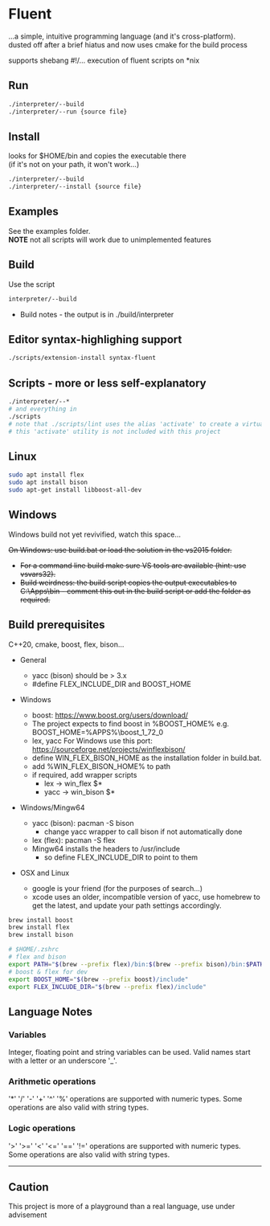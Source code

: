 # Fluent

...a simple, intuitive programming language (and it's cross-platform).  
dusted off after a brief hiatus and now uses cmake for the build process

supports shebang #!/... execution of fluent scripts on *nix

## Run

```sh
./interpreter/--build
./interpreter/--run {source file}
```

## Install

looks for $HOME/bin and copies the executable there  
(if it's not on your path, it won't work...)

```sh
./interpreter/--build
./interpreter/--install {source file}
```

## Examples

See the examples folder.  
**NOTE** not all scripts will work due to unimplemented features

## Build

Use the script

```sh
interpreter/--build
```

- Build notes - the output is in ./build/interpreter

## Editor syntax-highlighing support

```sh
./scripts/extension-install syntax-fluent
```

## Scripts - more or less self-explanatory

```sh
./interpreter/--*
# and everything in
./scripts
# note that ./scripts/lint uses the alias 'activate' to create a virtual environment
# this 'activate' utility is not included with this project  
```

## Linux

```sh
sudo apt install flex
sudo apt install bison
sudo apt-get install libboost-all-dev
```

## Windows

Windows build not yet revivified, watch this space...

~~On Windows: use build.bat or load the solution in the vs2015 folder.~~

- ~~For a command line build make sure VS tools are available (hint: use vsvars32).~~
- ~~Build weirdness: the build script copies the output executables to C:\Apps\bin - comment this out in the build script or add the folder as required.~~

## Build prerequisites

C++20, cmake, boost, flex, bison...

- General
  - yacc (bison) should be > 3.x
  - #define FLEX_INCLUDE_DIR and BOOST_HOME
- Windows
  - boost: <https://www.boost.org/users/download/>
  - The project expects to find boost in %BOOST_HOME% e.g. BOOST_HOME=%APPS%\boost_1_72_0
  - lex, yacc For Windows use this port: <https://sourceforge.net/projects/winflexbison/>
  - define WIN_FLEX_BISON_HOME as the installation folder in build.bat.
  - add %WIN_FLEX_BISON_HOME% to path
  - if required, add wrapper scripts
    - lex -> win_flex $*
    - yacc -> win_bison $*

- Windows/Mingw64
  - yacc (bison): pacman -S bison
    - change yacc wrapper to call bison if not automatically done
  - lex (flex): pacman -S flex
  - Mingw64 installs the headers to /usr/include
    - so define FLEX_INCLUDE_DIR to point to them

- OSX and Linux
  - google is your friend (for the purposes of search...)
  - xcode uses an older, incompatible version of yacc, use homebrew to get the latest, and update your path settings accordingly.

```sh
brew install boost
brew install flex
brew install bison
```

```sh
# $HOME/.zshrc
# flex and bison
export PATH="$(brew --prefix flex)/bin:$(brew --prefix bison)/bin:$PATH"
# boost & flex for dev
export BOOST_HOME="$(brew --prefix boost)/include"
export FLEX_INCLUDE_DIR="$(brew --prefix flex)/include"
```

## Language Notes

### Variables

Integer, floating point and string variables can be used.
Valid names start with a letter or an underscore '_'.

### Arithmetic operations

'*' '/' '-' '+' '^' '%' operations are supported with numeric types.
Some operations are also valid with string types.

### Logic operations

'>' '>=' '<' '<=' '==' '!=' operations are supported with numeric types.
Some operations are also valid with string types.

---

## Caution

This project is more of a playground than a real language, use under advisement
